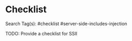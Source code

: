 # Checklist

Search Tag(s): #checklist #server-side-includes-injection

TODO: Provide a checklist for SSII
